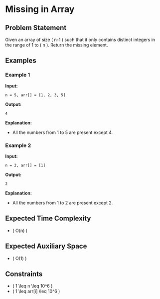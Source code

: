 # Missing in Array

## Problem Statement

Given an array of size \( n-1 \) such that it only contains distinct integers in the range of 1 to \( n \). Return the missing element.

## Examples

### Example 1

**Input:**

```text
n = 5, arr[] = [1, 2, 3, 5]
```

**Output:**

```text
4
```

**Explanation:**

- All the numbers from 1 to 5 are present except 4.

### Example 2

**Input:**

```text
n = 2, arr[] = [1]
```

**Output:**

```text
2
```

**Explanation:**

- All the numbers from 1 to 2 are present except 2.

## Expected Time Complexity

- \( O(n) \)

## Expected Auxiliary Space

- \( O(1) \)

## Constraints

- \( 1 \leq n \leq 10^6 \)
- \( 1 \leq arr[i] \leq 10^6 \)

